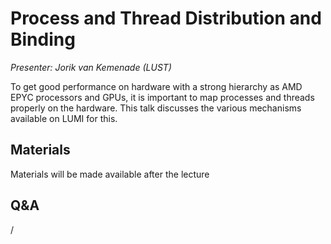 # Process and Thread Distribution and Binding

*Presenter: Jorik van Kemenade (LUST)*

To get good performance on hardware with a strong hierarchy as AMD EPYC processors and
GPUs, it is important to map processes and threads properly on the hardware. This talk discusses
the various mechanisms available on LUMI for this.


## Materials

Materials will be made available after the lecture

<!--
<video src="https://462000265.lumidata.eu/2p3day-20250303/recordings/08-Binding.mp4" controls="controls"></video>
-->
<!--
-    A video recording will follow.

-   [Slides](https://462000265.lumidata.eu/2p3day-20250303/files/LUMI-2p3day-20250303-08-Binding.pdf)

-   [Course notes](08-Binding.md)

-   [Exercises](E08-Binding.md)
-->


## Q&A

/
